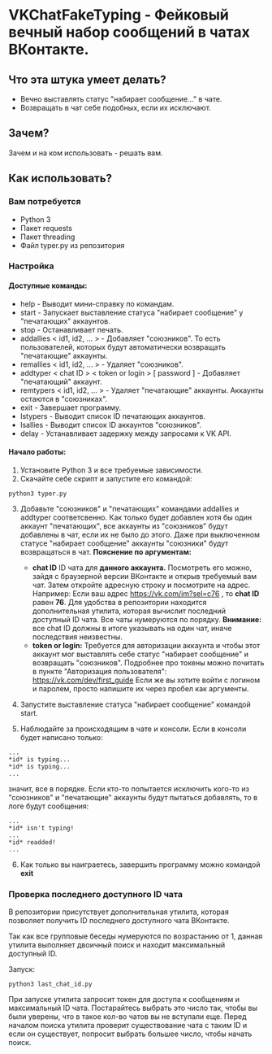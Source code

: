 # VKChatFakeTyping - Фейковый вечный набор сообщений в чатах ВКонтакте.

## Что эта штука умеет делать?

* Вечно выставлять статус "набирает сообщение..." в чате.
* Возвращать в чат себе подобных, если их исключают.

## Зачем?

Зачем и на ком использовать - решать вам.

## Как использовать?

### Вам потребуется

* Python 3
* Пакет requests
* Пакет threading
* Файл typer.py из репозитория

### Настройка

#### Доступные команды:

* help - Выводит мини-справку по командам.
* start - Запускает выставление статуса "набирает сообщение" у "печатающих" аккаунтов.
* stop - Останавливает печать.
* addallies < id1, id2, ... > - Добавляет "союзников". То есть пользователей, которых будут автоматически возвращать "печатающие" аккаунты.
* remallies < id1, id2, ... > - Удаляет "союзников".
* addtyper < chat ID > < token or login > [ password ] - Добавляет "печатающий" аккаунт. 
* remtypers < id1, id2, ... > - Удаляет "печатающие" аккаунты. Аккаунты остаются в "союзниках".
* exit - Завершает программу.
* lstypers - Выводит список ID печатающих аккаунтов.
* lsallies - Выводит список ID аккаунтов "союзников".
* delay <requests delay> - Устанавливает задержку между запросами к VK API.

#### Начало работы:

1. Установите Python 3 и все требуемые зависимости.
2. Скачайте себе скрипт и запустите его командой:
```
python3 typer.py
```
3. Добавьте "союзников" и "печатающих" командами addallies и addtyper соответсвенно. Как только будет добавлен хотя бы один аккаунт "печатающих", все аккаунты из "союзников" будут добавлены в чат, если их не было до этого. Даже при выключенном статусе "набирает сообщение" аккаунты "союзники" будут возвращаться в чат. **Пояснение по аргументам:**
    * **chat ID** ID чата для **данного аккаунта.** Посмотреть его можно, зайдя с браузерной версии ВКонтакте и открыв требуемый вам чат.
    Затем откройте адресную строку и посмотрите на адрес. Например: Если ваш адрес https://vk.com/im?sel=c76 , то **chat ID** равен **76**.
    Для удобства в репозитории находится дополнительная утилита, которая вычислит последний доступный ID чата. Все чаты нумеруются по порядку.
    **Внимание:** все chat ID должны в итоге указывать на один чат, иначе последствия неизвестны.
    * **token or login:** Требуется для авторизации аккаунта и чтобы этот аккаунт мог выставлять себе статус "набирает сообщение" и   возвращать "союзников".
    Подробнее про токены можно почитать в пункте "Авторизация пользователя": https://vk.com/dev/first_guide
    Если же вы хотите войти с логином и паролем, просто напишите их через пробел как аргументы.

4. Запустите выставление статуса "набирает сообщение" командой start.
5. Наблюдайте за происходящим в чате и консоли. Если в консоли будет написано только:
```
...
*id* is typing...
*id* is typing...
...
```
значит, все в порядке. Если кто-то попытается исключить кого-то из "союзников" и "печатающие" аккаунты будут пытаться добавлять, то в логе будут сообщения:
```
...
*id* isn't typing!
...
*id* readded!
...
```
6. Как только вы наиграетесь, завершить программу можно командой **exit**

### Проверка последнего доступного ID чата

В репозитории присутствует дополнительная утилита, которая позволяет получить ID последнего доступного чата ВКонтакте.

Так как все групповые беседы нумеруются по возрастанию от 1, данная утилита выполняет двоичный поиск и находит максимальный
доступный ID.

Запуск:
```
python3 last_chat_id.py
```

При запуске утилита запросит токен для доступа к сообщениям и максимальный ID чата. Постарайтесь выбрать это число так,
чтобы вы были уверены, что в такое кол-во чатов вы не вступали еще. Перед началом поиска утилита проверит существование
чата с таким ID и если он существует, попросит выбрать большее число, чтобы начать поиск.

